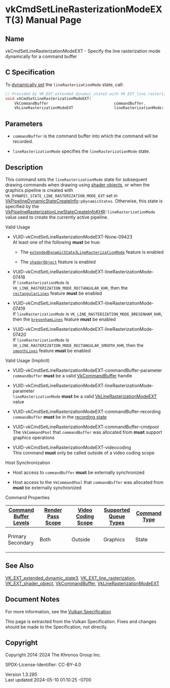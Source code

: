 # vkCmdSetLineRasterizationModeEXT(3) Manual Page

## Name

vkCmdSetLineRasterizationModeEXT - Specify the line rasterization mode
dynamically for a command buffer



## <a href="#_c_specification" class="anchor"></a>C Specification

To <a
href="https://registry.khronos.org/vulkan/specs/1.3-extensions/html/vkspec.html#pipelines-dynamic-state"
target="_blank" rel="noopener">dynamically set</a> the
`lineRasterizationMode` state, call:

``` c
// Provided by VK_EXT_extended_dynamic_state3 with VK_EXT_line_rasterization, VK_EXT_line_rasterization with VK_EXT_shader_object
void vkCmdSetLineRasterizationModeEXT(
    VkCommandBuffer                             commandBuffer,
    VkLineRasterizationModeEXT                  lineRasterizationMode);
```

## <a href="#_parameters" class="anchor"></a>Parameters

- `commandBuffer` is the command buffer into which the command will be
  recorded.

- `lineRasterizationMode` specifies the `lineRasterizationMode` state.

## <a href="#_description" class="anchor"></a>Description

This command sets the `lineRasterizationMode` state for subsequent
drawing commands when drawing using <a
href="https://registry.khronos.org/vulkan/specs/1.3-extensions/html/vkspec.html#shaders-objects"
target="_blank" rel="noopener">shader objects</a>, or when the graphics
pipeline is created with `VK_DYNAMIC_STATE_LINE_RASTERIZATION_MODE_EXT`
set in
[VkPipelineDynamicStateCreateInfo](https://registry.khronos.org/vulkan/specs/1.3-extensions/man/html/VkPipelineDynamicStateCreateInfo.html)::`pDynamicStates`.
Otherwise, this state is specified by the
[VkPipelineRasterizationLineStateCreateInfoKHR](https://registry.khronos.org/vulkan/specs/1.3-extensions/man/html/VkPipelineRasterizationLineStateCreateInfoKHR.html)::`lineRasterizationMode`
value used to create the currently active pipeline.

Valid Usage

- <a href="#VUID-vkCmdSetLineRasterizationModeEXT-None-09423"
  id="VUID-vkCmdSetLineRasterizationModeEXT-None-09423"></a>
  VUID-vkCmdSetLineRasterizationModeEXT-None-09423  
  At least one of the following **must** be true:

  - The
    [`extendedDynamicState3LineRasterizationMode`](#features-extendedDynamicState3LineRasterizationMode)
    feature is enabled

  - The [`shaderObject`](#features-shaderObject) feature is enabled

- <a
  href="#VUID-vkCmdSetLineRasterizationModeEXT-lineRasterizationMode-07418"
  id="VUID-vkCmdSetLineRasterizationModeEXT-lineRasterizationMode-07418"></a>
  VUID-vkCmdSetLineRasterizationModeEXT-lineRasterizationMode-07418  
  If `lineRasterizationMode` is
  `VK_LINE_RASTERIZATION_MODE_RECTANGULAR_KHR`, then the <a
  href="https://registry.khronos.org/vulkan/specs/1.3-extensions/html/vkspec.html#features-rectangularLines"
  target="_blank" rel="noopener"><code>rectangularLines</code></a>
  feature **must** be enabled

- <a
  href="#VUID-vkCmdSetLineRasterizationModeEXT-lineRasterizationMode-07419"
  id="VUID-vkCmdSetLineRasterizationModeEXT-lineRasterizationMode-07419"></a>
  VUID-vkCmdSetLineRasterizationModeEXT-lineRasterizationMode-07419  
  If `lineRasterizationMode` is
  `VK_LINE_RASTERIZATION_MODE_BRESENHAM_KHR`, then the <a
  href="https://registry.khronos.org/vulkan/specs/1.3-extensions/html/vkspec.html#features-bresenhamLines"
  target="_blank" rel="noopener"><code>bresenhamLines</code></a> feature
  **must** be enabled

- <a
  href="#VUID-vkCmdSetLineRasterizationModeEXT-lineRasterizationMode-07420"
  id="VUID-vkCmdSetLineRasterizationModeEXT-lineRasterizationMode-07420"></a>
  VUID-vkCmdSetLineRasterizationModeEXT-lineRasterizationMode-07420  
  If `lineRasterizationMode` is
  `VK_LINE_RASTERIZATION_MODE_RECTANGULAR_SMOOTH_KHR`, then the <a
  href="https://registry.khronos.org/vulkan/specs/1.3-extensions/html/vkspec.html#features-smoothLines"
  target="_blank" rel="noopener"><code>smoothLines</code></a> feature
  **must** be enabled

Valid Usage (Implicit)

- <a href="#VUID-vkCmdSetLineRasterizationModeEXT-commandBuffer-parameter"
  id="VUID-vkCmdSetLineRasterizationModeEXT-commandBuffer-parameter"></a>
  VUID-vkCmdSetLineRasterizationModeEXT-commandBuffer-parameter  
  `commandBuffer` **must** be a valid
  [VkCommandBuffer](https://registry.khronos.org/vulkan/specs/1.3-extensions/man/html/VkCommandBuffer.html) handle

- <a
  href="#VUID-vkCmdSetLineRasterizationModeEXT-lineRasterizationMode-parameter"
  id="VUID-vkCmdSetLineRasterizationModeEXT-lineRasterizationMode-parameter"></a>
  VUID-vkCmdSetLineRasterizationModeEXT-lineRasterizationMode-parameter  
  `lineRasterizationMode` **must** be a valid
  [VkLineRasterizationModeEXT](https://registry.khronos.org/vulkan/specs/1.3-extensions/man/html/VkLineRasterizationModeEXT.html) value

- <a href="#VUID-vkCmdSetLineRasterizationModeEXT-commandBuffer-recording"
  id="VUID-vkCmdSetLineRasterizationModeEXT-commandBuffer-recording"></a>
  VUID-vkCmdSetLineRasterizationModeEXT-commandBuffer-recording  
  `commandBuffer` **must** be in the [recording
  state](#commandbuffers-lifecycle)

- <a href="#VUID-vkCmdSetLineRasterizationModeEXT-commandBuffer-cmdpool"
  id="VUID-vkCmdSetLineRasterizationModeEXT-commandBuffer-cmdpool"></a>
  VUID-vkCmdSetLineRasterizationModeEXT-commandBuffer-cmdpool  
  The `VkCommandPool` that `commandBuffer` was allocated from **must**
  support graphics operations

- <a href="#VUID-vkCmdSetLineRasterizationModeEXT-videocoding"
  id="VUID-vkCmdSetLineRasterizationModeEXT-videocoding"></a>
  VUID-vkCmdSetLineRasterizationModeEXT-videocoding  
  This command **must** only be called outside of a video coding scope

Host Synchronization

- Host access to `commandBuffer` **must** be externally synchronized

- Host access to the `VkCommandPool` that `commandBuffer` was allocated
  from **must** be externally synchronized

Command Properties

<table class="tableblock frame-all grid-all stretch">
<colgroup>
<col style="width: 20%" />
<col style="width: 20%" />
<col style="width: 20%" />
<col style="width: 20%" />
<col style="width: 20%" />
</colgroup>
<thead>
<tr class="header">
<th class="tableblock halign-left valign-top"><a
href="#VkCommandBufferLevel">Command Buffer Levels</a></th>
<th class="tableblock halign-left valign-top"><a
href="#vkCmdBeginRenderPass">Render Pass Scope</a></th>
<th class="tableblock halign-left valign-top"><a
href="#vkCmdBeginVideoCodingKHR">Video Coding Scope</a></th>
<th class="tableblock halign-left valign-top"><a
href="#VkQueueFlagBits">Supported Queue Types</a></th>
<th class="tableblock halign-left valign-top"><a
href="#fundamentals-queueoperation-command-types">Command Type</a></th>
</tr>
</thead>
<tbody>
<tr class="odd">
<td class="tableblock halign-left valign-top"><p>Primary<br />
Secondary</p></td>
<td class="tableblock halign-left valign-top"><p>Both</p></td>
<td class="tableblock halign-left valign-top"><p>Outside</p></td>
<td class="tableblock halign-left valign-top"><p>Graphics</p></td>
<td class="tableblock halign-left valign-top"><p>State</p></td>
</tr>
</tbody>
</table>

## <a href="#_see_also" class="anchor"></a>See Also

[VK_EXT_extended_dynamic_state3](https://registry.khronos.org/vulkan/specs/1.3-extensions/man/html/VK_EXT_extended_dynamic_state3.html),
[VK_EXT_line_rasterization](https://registry.khronos.org/vulkan/specs/1.3-extensions/man/html/VK_EXT_line_rasterization.html),
[VK_EXT_shader_object](https://registry.khronos.org/vulkan/specs/1.3-extensions/man/html/VK_EXT_shader_object.html),
[VkCommandBuffer](https://registry.khronos.org/vulkan/specs/1.3-extensions/man/html/VkCommandBuffer.html),
[VkLineRasterizationModeEXT](https://registry.khronos.org/vulkan/specs/1.3-extensions/man/html/VkLineRasterizationModeEXT.html)

## <a href="#_document_notes" class="anchor"></a>Document Notes

For more information, see the <a
href="https://registry.khronos.org/vulkan/specs/1.3-extensions/html/vkspec.html#vkCmdSetLineRasterizationModeEXT"
target="_blank" rel="noopener">Vulkan Specification</a>

This page is extracted from the Vulkan Specification. Fixes and changes
should be made to the Specification, not directly.

## <a href="#_copyright" class="anchor"></a>Copyright

Copyright 2014-2024 The Khronos Group Inc.

SPDX-License-Identifier: CC-BY-4.0

Version 1.3.285  
Last updated 2024-05-10 01:10:25 -0700
